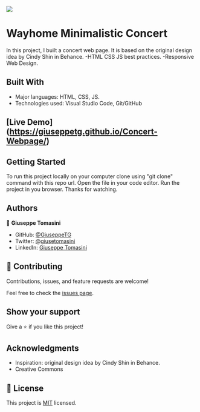 ![](https://img.shields.io/badge/Microverse-blueviolet)

# Wayhome Minimalistic Concert

In this project, I built a concert web page. It is based on the original design idea by Cindy Shin in Behance.
-HTML CSS JS best practices.
-Responsive Web Design.


## Built With

- Major languages: HTML, CSS, JS. 
- Technologies used: Visual Studio Code, Git/GitHub

## [Live Demo] (https://giuseppetg.github.io/Concert-Webpage/)

## Getting Started

To run this project locally on your computer clone using "git clone" command with this repo url.
Open the file in your code editor. 
Run the project in you browser. 
Thanks for watching.


## Authors

👤 **Giuseppe Tomasini**

- GitHub: [@GiuseppeTG](https://github.com/GiuseppeTG)
- Twitter: [@giusetomasini](https://twitter.com/giusetomasini)
- LinkedIn: [Giuseppe Tomasini](https://www.linkedin.com/in/giuseppe-tomasini-67ba101a8/)


## 🤝 Contributing

Contributions, issues, and feature requests are welcome!

Feel free to check the [issues page](../../issues/).

## Show your support

Give a ⭐️ if you like this project!

## Acknowledgments

- Inspiration: original design idea by Cindy Shin in Behance.
- Creative Commons

## 📝 License

This project is [MIT](./MIT.md) licensed.
